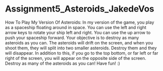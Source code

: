 # Assignment5_Asteroids_JakedeVos
How To Play My Version Of Asteroids:
In my version of the game, you play as a spaceship floating around in space. You can use the left and right arrow keys to rotate your ship left and right. You can use the up arrow to push your spaceship forward. Your objective is to destroy as many asteroids as you can. The asteroids will drift on the screen, and when you shoot them, they will split into two smaller asteroids. Destroy them and they will disappear. In addition to this, if you go to the top bottom, or far left or far right of the screen, you will appear on the opposite side of the screen. Destroy as many of the asteroids as you can! Have fun! :)
